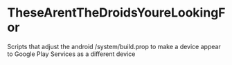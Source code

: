 # TheseArentTheDroidsYoureLookingFor
Scripts that adjust the android /system/build.prop to make a device appear to Google Play Services as a different device
